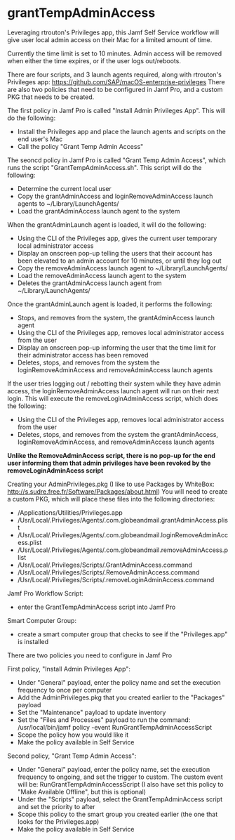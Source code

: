 # grantTempAdminAccess
Leveraging rtrouton's Privileges app, this Jamf Self Service workflow will give user local admin access on their Mac for a limited amount of time.

Currently the time limit is set to 10 minutes. Admin access will be removed when either the time expires, or if the user logs out/reboots.

There are four scripts, and 3 launch agents required, along with rtrouton's Privileges app:
https://github.com/SAP/macOS-enterprise-privileges
There are also two policies that need to be configured in Jamf Pro, and a custom PKG that needs to be created.

The first policy in Jamf Pro is called "Install Admin Privileges App". This will do the following:
- Install the Privileges app and place the launch agents and scripts on the end user's Mac
- Call the policy "Grant Temp Admin Access"

The seoncd policy in Jamf Pro is called "Grant Temp Admin Access", which runs the script "GrantTempAdminAccess.sh".
This script will do the following:
 - Determine the current local user
 - Copy the grantAdminAccess and loginRemoveAdminAccess launch agents to ~/Library/LaunchAgents/
 - Load the grantAdminAccess launch agent to the system

When the grantAdminLaunch agent is loaded, it will do the following:
- Using the CLI of the Privileges app, gives the current user temporary local administrator access
- Display an onscreen pop-up telling the users that their account has been elevated to an admin account for 10 minutes, or until they log out
- Copy the removeAdminAccess launch agent to ~/Library/LaunchAgents/
- Load the removeAdminAccess launch agent to the system
- Deletes the grantAdminAccess launch agent from ~/Library/LaunchAgents/

Once the grantAdminLaunch agent is loaded, it performs the following:
- Stops, and removes from the system, the grantAdminAccess launch agent
- Using the CLI of the Privileges app, removes local administrator access from the user
- Display an onscreen pop-up informing the user that the time limit for their administrator access has been removed
- Deletes, stops, and removes from the system the loginRemoveAdminAccess and removeAdminAccess launch agents

If the user tries logging out / rebotting their system while they have admin access, the loginRemoveAdminAccess launch agent will run on their next login. This will execute the removeLoginAdminAccess script, which does the following:
- Using the CLI of the Privileges app, removes local administrator access from the user
- Deletes, stops, and removes from the system the grantAdminAccess, loginRemoveAdminAccess, and removeAdminAccess launch agents

**Unlike the RemoveAdminAccess script, there is no pop-up for the end user informing them that admin privileges have been revoked by the removeLoginAdminAcess script**

Creating your AdminPrivileges.pkg
(I like to use Packages by WhiteBox: http://s.sudre.free.fr/Software/Packages/about.html)
You will need to create a custom PKG, which will place these files into the following directories:
- /Applications/Utilities/Privileges.app
- /Usr/Local/.Privileges/Agents/.com.globeandmail.grantAdminAccess.plist
- /Usr/Local/.Privileges/Agents/.com.globeandmail.loginRemoveAdminAccess.plist
- /Usr/Local/.Privileges/Agents/.com.globeandmail.removeAdminAccess.plist
- /Usr/Local/.Privileges/Scripts/.GrantAdminAccess.command
- /Usr/Local/.Privileges/Scripts/.RemoveAdminAccess.command
- /Usr/Local/.Privileges/Scripts/.removeLoginAdminAccess.command

Jamf Pro Workflow
Script:
- enter the GrantTempAdminAccess script into Jamf Pro

Smart Computer Group:
- create a smart computer group that checks to see if the "Privileges.app" is installed

There are two policies you need to configure in Jamf Pro

First policy, "Install Admin Privileges App":
- Under "General" payload, enter the policy name and set the execution frequency to once per computer
- Add the AdminPrivileges.pkg that you created earlier to the "Packages" payload
- Set the "Maintenance" payload to update inventory
- Set the "Files and Processes" payload to run the command: /usr/local/bin/jamf policy -event RunGrantTempAdminAccessScript
- Scope the policy how you would like it
- Make the policy available in Self Service

Second policy, "Grant Temp Admin Access":
- Under "General" payload, enter the policy name, set the execution frequency to ongoing, and set the trigger to custom. The custom event will be: RunGrantTempAdminAccessScript (I also have set this policy to "Make Available Offline", but this is optional)
- Under the "Scripts" payload, select the GrantTempAdminAccess script and set the priority to after
- Scope this policy to the smart group you created earlier (the one that looks for the Privileges.app)
- Make the policy available in Self Service


